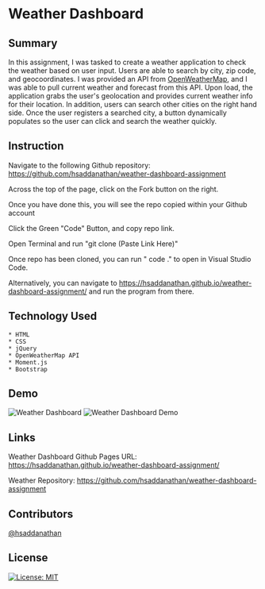 # Weather Dashboard

## Summary
In this assignment, I was tasked to create a weather application to check the weather based on user input. Users are able to search by city, zip code, and geocoordinates. I was provided an API from [OpenWeatherMap](https://openweathermap.org/), and I was able to pull current weather and forecast from this API. Upon load, the application grabs the user's geolocation and provides current weather info for their location. In addition, users can search other cities on the right hand side. Once the user registers a searched city, a button dynamically populates so the user can click and search the weather quickly.

## Instruction

Navigate to the following Github repository:
    https://github.com/hsaddanathan/weather-dashboard-assignment

Across the top of the page, click on the Fork button on the right.

Once you have done this, you will see the repo copied within your Github account

Click the Green "Code" Button, and copy repo link. 

Open Terminal and run "git clone (Paste Link Here)"

Once repo has been cloned, you can run " code ." to open in Visual Studio Code. 

Alternatively, you can navigate to https://hsaddanathan.github.io/weather-dashboard-assignment/ and run the program from there.

## Technology Used
    * HTML
    * CSS
    * jQuery
    * OpenWeatherMap API
    * Moment.js
    * Bootstrap
    
## Demo
![Weather Dashboard](./assets/weather-dashboard.png)
![Weather Dashboard Demo](public/assets/weather-dashboard.gif)


## Links

Weather Dashboard Github Pages URL:
    https://hsaddanathan.github.io/weather-dashboard-assignment/

Weather Repository:
    https://github.com/hsaddanathan/weather-dashboard-assignment

## Contributors 
[@hsaddanathan](https://github.com/hsaddanathan)


## License
[![License: MIT](https://img.shields.io/badge/License-MIT-yellow.svg)](https://opensource.org/licenses/MIT)